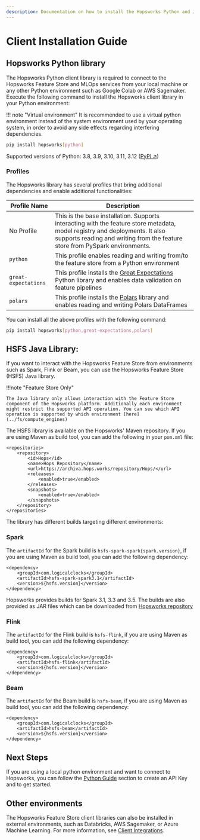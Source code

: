 ```yaml
---
description: Documentation on how to install the Hopsworks Python and Java library.
---
```

# Client Installation Guide

## Hopsworks Python library 

The Hopsworks Python client library is required to connect to the Hopsworks Feature Store and MLOps services from your local machine or any other Python environment such as Google Colab or AWS Sagemaker. Execute the following command to install the Hopsworks client library in your Python environment:

!!! note "Virtual environment"
    It is recommended to use a virtual python environment instead of the system environment used by your operating system, in order to avoid any side effects regarding interfering dependencies.

```bash
pip install hopsworks[python]
```
Supported versions of Python: 3.8, 3.9, 3.10, 3.11, 3.12 ([PyPI ↗](https://pypi.org/project/hopsworks/))

### Profiles

The Hopsworks library has several profiles that bring additional dependencies and enable additional functionalities:

| Profile Name       | Description   |
| ------------------ | ------------- |
| No Profile         | This is the base installation. Supports interacting with the feature store metadata, model registry and deployments. It also supports reading and writing from the feature store from PySpark environments. |
| `python`             | This profile enables reading and writing from/to the feature store from a Python environment |
| `great-expectations` | This profile installs the [Great Expectations](https://greatexpectations.io/) Python library and enables data validation on feature pipelines |
| `polars`             | This profile installs the [Polars](https://pola.rs/) library and enables reading and writing Polars DataFrames |

You can install all the above profiles with the following command:

```bash
pip install hopsworks[python,great-expectations,polars]
```

## HSFS Java Library:

If you want to interact with the Hopsworks Feature Store from environments such as Spark, Flink or Beam, you can use the Hopsworks Feature Store (HSFS) Java library.

!!!note "Feature Store Only"

    The Java library only allows interaction with the Feature Store component of the Hopsworks platform. Additionally each environment might restrict the supported API operation. You can see which API operation is supported by which environment [here](../fs/compute_engines)

The HSFS library is available on the Hopsworks' Maven repository. If you are using Maven as build tool, you can add the following in your `pom.xml` file:

```
<repositories>
    <repository>
        <id>Hops</id>
        <name>Hops Repository</name>
        <url>https://archiva.hops.works/repository/Hops/</url>
        <releases>
            <enabled>true</enabled>
        </releases>
        <snapshots>
            <enabled>true</enabled>
        </snapshots>
    </repository>
</repositories>
```

The library has different builds targeting different environments: 

### Spark

The `artifactId` for the Spark build is `hsfs-spark-spark{spark.version}`, if you are using Maven as build tool, you can add the following dependency:

```
<dependency>
    <groupId>com.logicalclocks</groupId>
    <artifactId>hsfs-spark-spark3.1</artifactId>
    <version>${hsfs.version}</version>
</dependency>
```

Hopsworks provides builds for Spark 3.1, 3.3 and 3.5. The builds are also provided as JAR files which can be downloaded from [Hopsworks repository](https://repo.hops.works/master/hsfs)

### Flink

The `artifactId` for the Flink build is `hsfs-flink`, if you are using Maven as build tool, you can add the following dependency:

```
<dependency>
    <groupId>com.logicalclocks</groupId>
    <artifactId>hsfs-flink</artifactId>
    <version>${hsfs.version}</version>
</dependency>
```

### Beam

The `artifactId` for the Beam build is `hsfs-beam`, if you are using Maven as build tool, you can add the following dependency:

```
<dependency>
    <groupId>com.logicalclocks</groupId>
    <artifactId>hsfs-beam</artifactId>
    <version>${hsfs.version}</version>
</dependency>
```

## Next Steps

If you are using a local python environment and want to connect to Hopsworks, you can follow the [Python Guide](../integrations/python.md#generate-an-api-key) section to create an API Key and to get started.

## Other environments

The Hopsworks Feature Store client libraries can also be installed in external environments, such as Databricks, AWS Sagemaker, or Azure Machine Learning. For more information, see [Client Integrations](../integrations/index.md).

